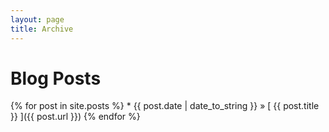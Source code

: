 ```yaml
---
layout: page
title: Archive
---
```


# Blog Posts
{% for post in site.posts %}
    * {{ post.date | date_to_string }} &raquo; [ {{ post.title }} ]({{ post.url }})
{% endfor %}
